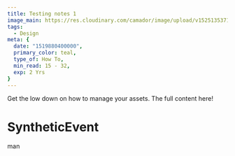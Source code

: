 ```yaml
---
title: Testing notes 1
image_main: https://res.cloudinary.com/camador/image/upload/v1525135371/webfolio/deslog-2018-4-8.jpg
tags:
  - Design
meta: {
  date: "1519880400000",
  primary_color: teal,
  type_of: How To,
  min_read: 15 - 32,
  exp: 2 Yrs
}
---
```

Get the low down on how to manage your assets. The full content here!

# SyntheticEvent

man
